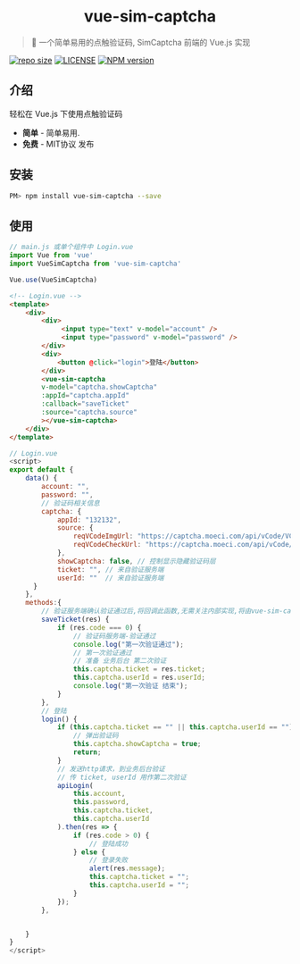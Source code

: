 
<h1 align="center">vue-sim-captcha</h1>

> :cake: 一个简单易用的点触验证码, SimCaptcha 前端的 Vue.js 实现

[![repo size](https://img.shields.io/github/repo-size/yiyungent/vue-sim-captcha.svg?style=flat)]()
[![LICENSE](https://img.shields.io/github/license/yiyungent/vue-sim-captcha.svg?style=flat)](https://github.com/yiyungent/vue-sim-captcha/blob/master/LICENSE)
[![NPM version](https://img.shields.io/npm/v/vue-sim-captcha.svg)](https://www.npmjs.com/package/vue-sim-captcha)


<!-- [English](README_en.md) -->

## 介绍

轻松在 Vue.js 下使用点触验证码
 + **简单** - 简单易用.
 + **免费** - MIT协议 发布

## 安装

```bash
PM> npm install vue-sim-captcha --save
```

## 使用
```js
// main.js 或单个组件中 Login.vue
import Vue from 'vue'
import VueSimCaptcha from 'vue-sim-captcha'

Vue.use(VueSimCaptcha)
```

```html
<!-- Login.vue -->
<template>
    <div>
        <div>
             <input type="text" v-model="account" />
             <input type="password" v-model="password" />
        </div>
        <div>
            <button @click="login">登陆</button>
        </div>
        <vue-sim-captcha
        v-model="captcha.showCaptcha"
        :appId="captcha.appId"
        :callback="saveTicket"
        :source="captcha.source"
        ></vue-sim-captcha>
    </div>
</template>
```

```js
// Login.vue
<script>
export default {
    data() {
        account: "",
        password: "",
        // 验证码相关信息
        captcha: {
            appId: "132132",
            source: {
                reqVCodeImgUrl: "https://captcha.moeci.com/api/vCode/VCodeImg",
                reqVCodeCheckUrl: "https://captcha.moeci.com/api/vCode/VCodeCheck"
            },
            showCaptcha: false, // 控制显示隐藏验证码层
            ticket: "", // 来自验证服务端
            userId: ""  // 来自验证服务端
      }
    },
    methods:{
        // 验证服务端确认验证通过后,将回调此函数,无需关注内部实现,将由vue-sim-captcha.js自动完成与验证服务端captcha.moeci.com的交互
        saveTicket(res) {
            if (res.code === 0) {
                // 验证码服务端-验证通过
                console.log("第一次验证通过");
                // 第一次验证通过
                // 准备 业务后台 第二次验证
                this.captcha.ticket = res.ticket;
                this.captcha.userId = res.userId;
                console.log("第一次验证 结束");
            }
        },
        // 登陆
        login() {
            if (this.captcha.ticket == "" || this.captcha.userId == "") {
                // 弹出验证码
                this.captcha.showCaptcha = true;
                return;
            }
            // 发送http请求，到业务后台验证
            // 传 ticket, userId 用作第二次验证
            apiLogin(
                this.account,
                this.password,
                this.captcha.ticket,
                this.captcha.userId
            ).then(res => {
                if (res.code > 0) {
                    // 登陆成功
                } else {
                    // 登录失败
                    alert(res.message);
                    this.captcha.ticket = "";
                    this.captcha.userId = "";
                }
            });
        },


    }
}
</script>
```

